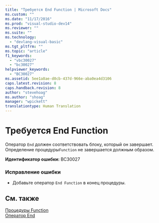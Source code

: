 ```yaml
---
title: "Требуется End Function | Microsoft Docs"
ms.custom: ""
ms.date: "11/17/2016"
ms.prod: "visual-studio-dev14"
ms.reviewer: ""
ms.suite: ""
ms.technology: 
  - "devlang-visual-basic"
ms.tgt_pltfrm: ""
ms.topic: "article"
f1_keywords: 
  - "vbc30027"
  - "bc30027"
helpviewer_keywords: 
  - "BC30027"
ms.assetid: 5ee1a8ae-d0cb-437d-966e-aba0ea4d3106
caps.latest.revision: 8
caps.handback.revision: 8
author: "stevehoag"
ms.author: "shoag"
manager: "wpickett"
translationtype: Human Translation
---
```

# Требуется End Function
Оператор `End` должен соответствовать блоку, который он завершает. Определение процедуры`Function` не завершается должным образом.  
  
 **Идентификатор ошибки:** BC30027  
  
### Исправление ошибки  
  
-   Добавьте оператор `End Function` в конец процедуры.  
  
## См. также  
 [Процедуры Function](../../visual-basic/programming-guide/language-features/procedures/function-procedures.md)   
 [Оператор End](../../visual-basic/language-reference/statements/end-statement.md)